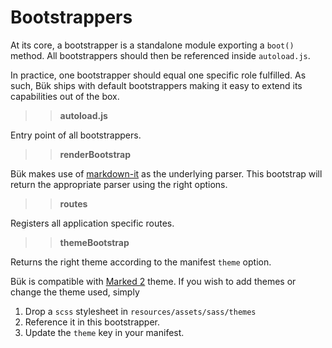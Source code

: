 # Bootstrappers

At its core, a bootstrapper is a standalone module exporting a `boot()` method. All bootstrappers should then be referenced inside `autoload.js`.

In practice, one bootstrapper should equal one specific role fulfilled. As such, Bük ships with default bootstrappers making it easy to extend its capabilities out of the box.

>> **autoload.js**

Entry point of all bootstrappers.

>> **renderBootstrap**

Bük makes use of [markdown-it](https://github.com/markdown-it/markdown-it) as the underlying parser.
This bootstrap will return the appropriate parser using the right options.

>> **routes**

Registers all application specific routes.

>> **themeBootstrap**

Returns the right theme according to the manifest `theme` option.

Bük is compatible with [Marked 2](http://marked2app.com/help/Writing_Custom_CSS.html) theme.
If you wish to add themes or change the theme used, simply 
1) Drop a `scss` stylesheet in `resources/assets/sass/themes`
2) Reference it in this bootstrapper.
3) Update the `theme` key in your manifest.